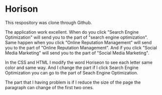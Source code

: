 # Horison

This respository was clone through Github.

The application work excellent. When do you click "Search Engine Optimization" will send you to the part of "search engine optimization". Same happen when you click "Online Reputation Management" will send you to the part of "Online Reputation Management". And if you click "Social Media Marketing" will send you to the part of "Social Media Marketing".

In the CSS and HTML I modify the word Horiseon to see each letter same color and same way. And I change the part if I click Search Engine Optimization you can go to the part of Seach Engine Optimization.

The part that I having problem is if I reduce the size of the page the paragraph can change of the first two ones.




